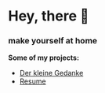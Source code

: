 # Hey, there 👋
### make yourself at home 

**Some of my projects:**
- [Der kleine Gedanke](http://www.derkleinegedanke.de/)
- [Resume](https://www.marvinscheffold.com/resume/)
